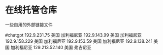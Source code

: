 # 在线托管仓库
一些自用的外部链接文件

#chatgpt
192.9.231.75 美国 加利福尼亚
192.9.143.99 美国 加利福尼亚
192.9.158.229 美国 加利福尼亚
192.9.153.59 美国 加利福尼亚
192.9.138.241 美国 加利福尼亚
129.213.52.140 美国 弗吉尼亚
